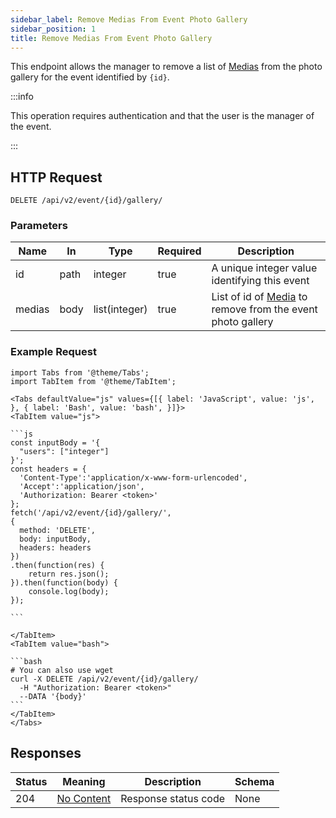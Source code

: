 ```yaml
---
sidebar_label: Remove Medias From Event Photo Gallery
sidebar_position: 1
title: Remove Medias From Event Photo Gallery
---
```


This endpoint allows the manager to remove a list of [Medias](/docs/apireference/v2/schemas/media) from the photo
gallery for the event identified by `{id}`.

:::info

This operation requires authentication and that the user is the manager of the event.

:::

## HTTP Request

`DELETE /api/v2/event/{id}/gallery/`

### Parameters

| Name   | In   | Type          | Required | Description                                                                                       |
|--------|------|---------------|----------|---------------------------------------------------------------------------------------------------|
| id     | path | integer       | true     | A unique integer value identifying this event                                                     |
| medias | body | list(integer) | true     | List of id of [Media](/docs/apireference/v2/schemas/media) to remove from the event photo gallery |

### Example Request

````mdx-code-block
import Tabs from '@theme/Tabs';
import TabItem from '@theme/TabItem';

<Tabs defaultValue="js" values={[{ label: 'JavaScript', value: 'js', }, { label: 'Bash', value: 'bash', }]}>
<TabItem value="js">

```js
const inputBody = '{
  "users": ["integer"]
}';
const headers = {
  'Content-Type':'application/x-www-form-urlencoded',
  'Accept':'application/json',
  'Authorization: Bearer <token>'
};
fetch('/api/v2/event/{id}/gallery/',
{
  method: 'DELETE',
  body: inputBody,
  headers: headers
})
.then(function(res) {
    return res.json();
}).then(function(body) {
    console.log(body);
});

```

</TabItem>
<TabItem value="bash">

```bash
# You can also use wget
curl -X DELETE /api/v2/event/{id}/gallery/
  -H "Authorization: Bearer <token>"
  --DATA '{body}'
```
</TabItem>
</Tabs>
````

## Responses

| Status | Meaning                                                         | Description          | Schema |
|--------|-----------------------------------------------------------------|----------------------|--------|
| 204    | [No Content](https://tools.ietf.org/html/rfc7231#section-6.3.5) | Response status code | None   |
